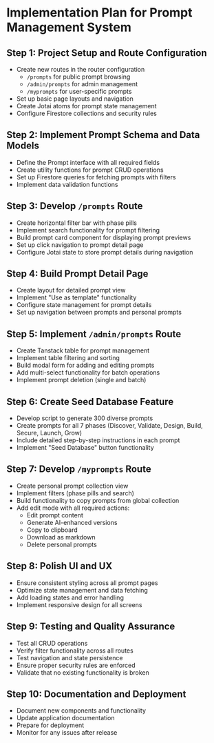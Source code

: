# Implementation Plan for Prompt Management System

## Step 1: Project Setup and Route Configuration

- Create new routes in the router configuration
  - `/prompts` for public prompt browsing
  - `/admin/prompts` for admin management
  - `/myprompts` for user-specific prompts
- Set up basic page layouts and navigation
- Create Jotai atoms for prompt state management
- Configure Firestore collections and security rules

## Step 2: Implement Prompt Schema and Data Models

- Define the Prompt interface with all required fields
- Create utility functions for prompt CRUD operations
- Set up Firestore queries for fetching prompts with filters
- Implement data validation functions

## Step 3: Develop `/prompts` Route

- Create horizontal filter bar with phase pills
- Implement search functionality for prompt filtering
- Build prompt card component for displaying prompt previews
- Set up click navigation to prompt detail page
- Configure Jotai state to store prompt details during navigation

## Step 4: Build Prompt Detail Page

- Create layout for detailed prompt view
- Implement "Use as template" functionality
- Configure state management for prompt details
- Set up navigation between prompts and personal prompts

## Step 5: Implement `/admin/prompts` Route

- Create Tanstack table for prompt management
- Implement table filtering and sorting
- Build modal form for adding and editing prompts
- Add multi-select functionality for batch operations
- Implement prompt deletion (single and batch)

## Step 6: Create Seed Database Feature

- Develop script to generate 300 diverse prompts
- Create prompts for all 7 phases (Discover, Validate, Design, Build, Secure, Launch, Grow)
- Include detailed step-by-step instructions in each prompt
- Implement "Seed Database" button functionality

## Step 7: Develop `/myprompts` Route

- Create personal prompt collection view
- Implement filters (phase pills and search)
- Build functionality to copy prompts from global collection
- Add edit mode with all required actions:
  - Edit prompt content
  - Generate AI-enhanced versions
  - Copy to clipboard
  - Download as markdown
  - Delete personal prompts

## Step 8: Polish UI and UX

- Ensure consistent styling across all prompt pages
- Optimize state management and data fetching
- Add loading states and error handling
- Implement responsive design for all screens

## Step 9: Testing and Quality Assurance

- Test all CRUD operations
- Verify filter functionality across all routes
- Test navigation and state persistence
- Ensure proper security rules are enforced
- Validate that no existing functionality is broken

## Step 10: Documentation and Deployment

- Document new components and functionality
- Update application documentation
- Prepare for deployment
- Monitor for any issues after release
